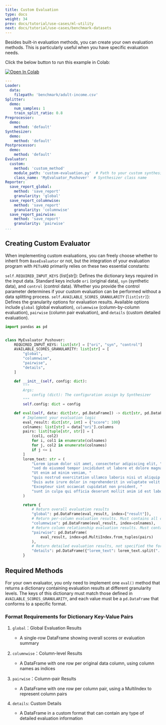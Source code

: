 ```yaml
---
title: Custom Evaluation
type: docs
weight: 34
prev: docs/tutorial/use-cases/ml-utility
next: docs/tutorial/use-cases/benchmark-datasets
---
```



Besides built-in evaluation methods, you can create your own evaluation methods. This is particularly useful when you have specific evaluation needs.

Click the below button to run this example in Colab:

[![Open In Colab](https://colab.research.google.com/assets/colab-badge.svg)](https://colab.research.google.com/github/nics-tw/petsard/blob/main/demo/tutorial/use-cases/custom-evaluation.ipynb)

```yaml
---
Loader:
  data:
    filepath: 'benchmark/adult-income.csv'
Splitter:
  demo:
    num_samples: 1
    train_split_ratio: 0.8
Preprocessor:
  demo:
    method: 'default'
Synthesizer:
  demo:
    method: 'default'
Postprocessor:
  demo:
    method: 'default'
Evaluator:
  custom:
    method: 'custom_method'
    module_path: 'custom-evaluation.py'  # Path to your custom synthesizer
    class_name: 'MyEvaluator_Pushover'  # Synthesizer class name
Reporter:
  save_report_global:
    method: 'save_report'
    granularity: 'global'
  save_report_columnwise:
    method: 'save_report'
    granularity: 'columnwise'
  save_report_pairwise:
    method: 'save_report'
    granularity: 'pairwise'
...
```

## Creating Custom Evaluator

When implementing custom evaluations, you can freely choose whether to inherit from `BaseEvaluator` or not, but the integration of your evaluation program with `PETsARD` primarily relies on these two essential constants:

`self.REQUIRED_INPUT_KEYS` (list[str]): Defines the dictionary keys required in the input data. Standard keys include `ori` (original data), `syn` (synthetic data), and `control` (control data). Whether you provide the control parameter determines if your custom evaluation can be performed without a data splitting process.
`self.AVAILABLE_SCORES_GRANULARITY` (`list[str]`): Defines the granularity options for evaluation results. Available options include `global` (global evaluation), `columnwise` (column-by-column evaluation), `pairwise` (column pair evaluation), and `details` (custom detailed evaluation).

```python
import pandas as pd


class MyEvaluator_Pushover:
    REQUIRED_INPUT_KEYS: list[str] = ["ori", "syn", "control"]
    AVAILABLE_SCORES_GRANULARITY: list[str] = [
        "global",
        "columnwise",
        "pairwise",
        "details",
    ]

    def __init__(self, config: dict):
        """
        Args:
            config (dict): The configuration assign by Synthesizer
        """
        self.config: dict = config

    def eval(self, data: dict[str, pd.DataFrame]) -> dict[str, pd.DataFrame]:
        # Implement your evaluation logic
        eval_result: dict[str, int] = {"score": 100}
        colnames: list[str] = data["ori"].columns
        pairs: list[tuple[str, str]] = [
            (col1, col2)
            for i, col1 in enumerate(colnames)
            for j, col2 in enumerate(colnames)
            if j <= i
        ]
        lorem_text: str = (
            "Lorem ipsum dolor sit amet, consectetur adipiscing elit, "
            "sed do eiusmod tempor incididunt ut labore et dolore magna aliqua. "
            "Ut enim ad minim veniam, "
            "quis nostrud exercitation ullamco laboris nisi ut aliquip ex ea commodo consequat. "
            "Duis aute irure dolor in reprehenderit in voluptate velit esse cillum dolore eu fugiat nulla pariatur. "
            "Excepteur sint occaecat cupidatat non proident, "
            "sunt in culpa qui officia deserunt mollit anim id est laborum."
        )

        return {
            # Return overall evaluation results
            "global": pd.DataFrame(eval_result, index=["result"]),
            # Return per-column evaluation results. Must contains all column names
            "columnwise": pd.DataFrame(eval_result, index=colnames),
            # Return column relationship evaluation results. Must contains all column pairs
            "pairwise": pd.DataFrame(
                eval_result, index=pd.MultiIndex.from_tuples(pairs)
            ),
            # Return detailed evaluation results, not specified the format
            "details": pd.DataFrame({"lorem_text": lorem_text.split(". ")}),
        }
```

## Required Methods

For your own evaluator, you only need to implement one `eval()` method that returns a dictionary containing evaluation results at different granularity levels. The keys of this dictionary must match those defined in `AVAILABLE_SCORES_GRANULARITY`, and each value must be a `pd.DataFrame` that conforms to a specific format.

### Format Requirements for Dictionary Key-Value Pairs

1. `global`：Global Evaluation Results

    - A single-row DataFrame showing overall scores or evaluation summary

2. `columnwise`：Column-level Results

    -  A DataFrame with one row per original data column, using column names as indices

3. `pairwise`：Column-pair Results

    - A DataFrame with one row per column pair, using a MultiIndex to represent column pairs

4. `details`: Custom Details

    - A DataFrame in a custom format that can contain any type of detailed evaluation information
